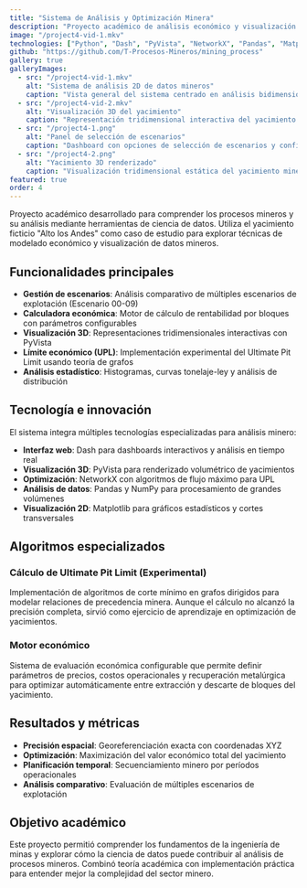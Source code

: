 ```yaml
---
title: "Sistema de Análisis y Optimización Minera"
description: "Proyecto académico de análisis económico y visualización 3D/2D de procesos mineros usando el yacimiento ficticio Alto los Andes para comprender el ámbito minero."
image: "/project4-vid-1.mkv"
technologies: ["Python", "Dash", "PyVista", "NetworkX", "Pandas", "Matplotlib"]
github: "https://github.com/T-Procesos-Mineros/mining_process"
gallery: true
galleryImages:
  - src: "/project4-vid-1.mkv"
    alt: "Sistema de análisis 2D de datos mineros"
    caption: "Vista general del sistema centrado en análisis bidimensional de datos y visualizaciones estadísticas"
  - src: "/project4-vid-2.mkv"
    alt: "Visualización 3D del yacimiento"
    caption: "Representación tridimensional interactiva del yacimiento con bloques coloreados por valor económico"
  - src: "/project4-1.png"
    alt: "Panel de selección de escenarios"
    caption: "Dashboard con opciones de selección de escenarios y configuración del sistema"
  - src: "/project4-2.png"
    alt: "Yacimiento 3D renderizado"
    caption: "Visualización tridimensional estática del yacimiento minero con bloques georeferenciados"
featured: true
order: 4
---
```


Proyecto académico desarrollado para comprender los procesos mineros y su análisis mediante herramientas de ciencia de datos. Utiliza el yacimiento ficticio "Alto los Andes" como caso de estudio para explorar técnicas de modelado económico y visualización de datos mineros.

## Funcionalidades principales

- **Gestión de escenarios**: Análisis comparativo de múltiples escenarios de explotación (Escenario 00-09)
- **Calculadora económica**: Motor de cálculo de rentabilidad por bloques con parámetros configurables
- **Visualización 3D**: Representaciones tridimensionales interactivas con PyVista
- **Límite económico (UPL)**: Implementación experimental del Ultimate Pit Limit usando teoría de grafos
- **Análisis estadístico**: Histogramas, curvas tonelaje-ley y análisis de distribución

## Tecnología e innovación

El sistema integra múltiples tecnologías especializadas para análisis minero:

- **Interfaz web**: Dash para dashboards interactivos y análisis en tiempo real
- **Visualización 3D**: PyVista para renderizado volumétrico de yacimientos
- **Optimización**: NetworkX con algoritmos de flujo máximo para UPL
- **Análisis de datos**: Pandas y NumPy para procesamiento de grandes volúmenes
- **Visualización 2D**: Matplotlib para gráficos estadísticos y cortes transversales

## Algoritmos especializados

### Cálculo de Ultimate Pit Limit (Experimental)

Implementación de algoritmos de corte mínimo en grafos dirigidos para modelar relaciones de precedencia minera. Aunque el cálculo no alcanzó la precisión completa, sirvió como ejercicio de aprendizaje en optimización de yacimientos.

### Motor económico

Sistema de evaluación económica configurable que permite definir parámetros de precios, costos operacionales y recuperación metalúrgica para optimizar automáticamente entre extracción y descarte de bloques del yacimiento.

## Resultados y métricas

- **Precisión espacial**: Georeferenciación exacta con coordenadas XYZ
- **Optimización**: Maximización del valor económico total del yacimiento
- **Planificación temporal**: Secuenciamiento minero por períodos operacionales
- **Análisis comparativo**: Evaluación de múltiples escenarios de explotación

## Objetivo académico

Este proyecto permitió comprender los fundamentos de la ingeniería de minas y explorar cómo la ciencia de datos puede contribuir al análisis de procesos mineros. Combinó teoría académica con implementación práctica para entender mejor la complejidad del sector minero.